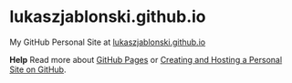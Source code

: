 # lukaszjablonski.github.io
My GitHub Personal Site at [lukaszjablonski.github.io](http://lukaszjablonski.github.io/)

**Help**
Read more about [GitHub Pages](https://pages.github.com/) or [Creating and Hosting a Personal Site on GitHub](http://jmcglone.com/guides/github-pages/).
